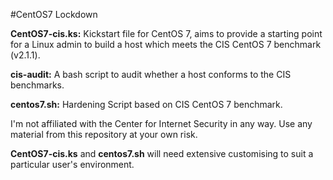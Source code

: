 #CentOS7 Lockdown

**CentOS7-cis.ks:**  Kickstart file for CentOS 7, aims to provide a starting point for a Linux admin to build a host which meets the CIS CentOS 7 benchmark (v2.1.1).

**cis-audit:** A bash script to audit whether a host conforms to the CIS benchmarks.

**centos7.sh:** Hardening Script based on CIS CentOS 7 benchmark.

I'm not affiliated with the Center for Internet Security in any way.
Use any material from this repository at your own risk.  

**CentOS7-cis.ks** and **centos7.sh** will need extensive customising to suit a particular user's environment.


